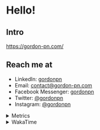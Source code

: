 # Hello!

## Intro

<https://gordon-pn.com/>

## Reach me at

- LinkedIn: [gordonpn](https://www.linkedin.com/in/gordonpn/)
- Email: [contact@gordon-pn.com](mailto:contact@gordon-pn.com)
- Facebook Messenger: [gordonpn](https://www.messenger.com/t/Gordonpn)
- Twitter: [@gordonpn](https://twitter.com/Gordonpn)
- Instagram: [@gordonpn](https://www.instagram.com/gordonpn/)

<details>
  <summary>Metrics</summary>

  <img align="center" src="https://github.com/gordonpn/gordonpn/blob/master/github-metrics.svg" alt="GitHub Metrics">

</details>

<details>
  <summary>WakaTime</summary>

  <!--START_SECTION:waka-->
📊 **This Week I Spent My Time On** 

```text
💬 Programming Languages: 
Java                     9 hrs 13 mins       ███████████░░░░░░░░░░░░░░   43.72 % 
Go                       4 hrs 33 mins       █████░░░░░░░░░░░░░░░░░░░░   21.63 % 
XML                      2 hrs 38 mins       ███░░░░░░░░░░░░░░░░░░░░░░   12.54 % 
Makefile                 48 mins             █░░░░░░░░░░░░░░░░░░░░░░░░   03.86 % 
Brazil Dependency Config 48 mins             █░░░░░░░░░░░░░░░░░░░░░░░░   03.86 % 

🔥 Editors: 
IntelliJ IDEA            19 hrs 53 mins      ████████████████████████░   94.36 % 
VS Code                  1 hr 11 mins        █░░░░░░░░░░░░░░░░░░░░░░░░   05.64 % 
```


 Last Updated on 21/01/2025 10:23:30 UTC
<!--END_SECTION:waka-->
</details>
